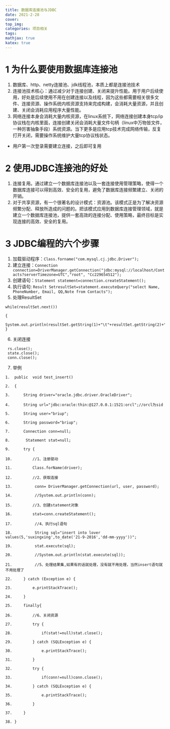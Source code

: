 ```yaml
---
title: 数据库连接池与JDBC
date: 2021-2-28
cover:
top_img:
categories: 项目相关
tags: 
mathjax: true
katex: true
---
```

# 1 为什么要使用数据库连接池

1. 数据库、http、netty连接池、jdk线程池，本质上都是连接池技术
2. 连接池技术核心：通过减少对于连接创建、关闭来提升性能。用于用户后续使用，好处是后续使用不用在创建连接以及线程，因为这些都需要相关很多文件、连接资源、操作系统内核资源支持来完成构建，会消耗大量资源，并且创建、关闭会消耗应用程序大量性能。
3. 网络连接本身会消耗大量内核资源，在linux系统下，网络连接创建本身tcp/ip协议栈在内核里面，连接创建关闭会消耗大量文件句柄（linux中万物皆文件，一种厉害抽象手段）系统资源。当下更多是应用tcp技术完成网络传输，反复打开关闭，需要操作系统维护大量tcp协议栈状态。

- 用户第一次登录需要建立连接，之后即可复用
# 2 使用JDBC连接池的好处

1. 连接复用。通过建立一个数据库连接池以及一套连接使用管理策略，使得一个数据库连接可以得到高效、安全的复用，避免了数据库连接频繁建立、关闭的开销。
2. 对于共享资源，有一个很著名的设计模式：资源池。该模式正是为了解决资源频繁分配、释放所造成的问题的。把该模式应用到数据库连接管理领域，就是建立一个数据库连接池，提供一套高效的连接分配、使用策略，最终目标是实现连接的高效、安全的复用。

# 3 JDBC编程的六个步骤

1. 加载驱动程序：`Class.forname("com.mysql.cj.jdbc.Driver");`
2. 建立连接：`Connection connection=DriverManager.getConnection("jdbc:mysql://localhost/Contacts?serverTimezone=UTC","root", "Cc229654512");`
3. 创建语句：`Statement statement=connection.createStatement();`
4. 执行语句: `Result SetresultSet=statement.executeQuery("select Name, PhoneNumber, Email, QQ,Note from Contacts");`
5. 处理ResultSet
```
while(resultSet.next())

{
      System.out.println(resultSet.getString(1)+"\t"+resultSet.getString(2)+"\t"+resultSet.getString(3));
}
```
6. 关闭连接
```
 rs.close();
 state.close();
 conn.close();
```
7. 举例
```
1.  public  void test_insert()  

2.  {  

3.      String driver="oracle.jdbc.driver.OracleDriver";  

4.      String url="jdbc:oracle:thin:@127.0.0.1:1521:orcl";//orcl为sid  

5.      String user="briup";  

6.      String password="briup";  

7.      Connection conn=null;  

8.       Statement stat=null;  

9.      try {  

10.         //1、注册驱动  

11.         Class.forName(driver);  

12.         //2、获取连接  

13.          conn= DriverManager.getConnection(url, user, password);  

14.          //System.out.println(conn);  

15.         //3、创建statement对象  

16.         stat=conn.createStatement();  

17.          //4、执行sql语句  

18.          String sql="insert into lover values(5,'suxingxing',to_date('21-9-2016','dd-mm-yyyy'))";  

19.          stat.execute(sql);  

20.          //System.out.println(stat.execute(sql));  

21.          //5、处理结果集,如果有的话就处理，没有就不用处理，当然insert语句就不用处理了  

22.     } catch (Exception e) {  

23.         e.printStackTrace();  

24.     }  

25.     finally{  

26.         //6、关闭资源  

27.         try {  

28.             if(stat!=null)stat.close();  

29.         } catch (SQLException e) {  

30.             e.printStackTrace();  

31.         }  

32.         try {  

33.             if(conn!=null)conn.close();  

34.         } catch (SQLException e) {  

35.             e.printStackTrace();  

36.         }  

37.     }  

38. }  
```